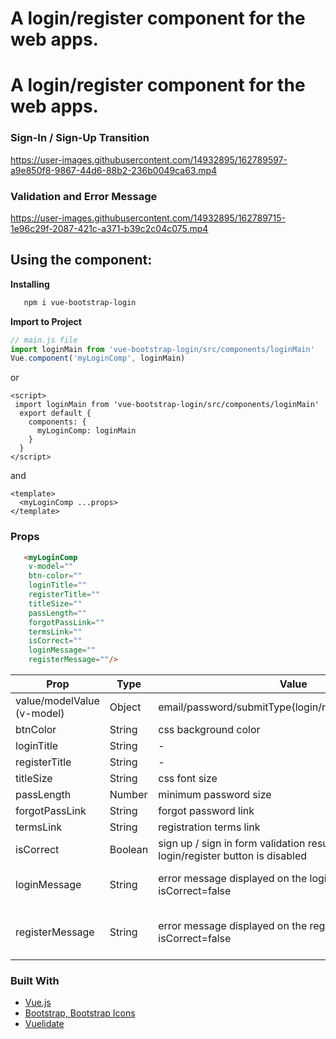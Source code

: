 # A login/register component for the web apps.
# A login/register component for the web apps.
### Sign-In / Sign-Up Transition
https://user-images.githubusercontent.com/14932895/162789597-a9e850f8-9867-44d6-88b2-236b0049ca63.mp4
### Validation and Error Message
https://user-images.githubusercontent.com/14932895/162789715-1e96c29f-2087-421c-a371-b39c2c04c075.mp4

## Using the component:

**Installing**

```bash
   npm i vue-bootstrap-login
```

**Import to Project**

```javascript
// main.js file
import loginMain from 'vue-bootstrap-login/src/components/loginMain'
Vue.component('myLoginComp', loginMain)
```
or

```vue
<script>
 import loginMain from 'vue-bootstrap-login/src/components/loginMain'
  export default {
    components: {
      myLoginComp: loginMain
    }
  }
</script>
```
and

```vue
<template>
  <myLoginComp ...props>
</template>
```
### Props
``` html
   <myLoginComp 
    v-model=""
    btn-color=""
    loginTitle=""
    registerTitle=""            
    titleSize=""
    passLength=""
    forgotPassLink=""
    termsLink=""            
    isCorrect=""            
    loginMessage=""
    registerMessage=""/>
```
| Prop                       | Type    | Value                                                                                     | Default                                    |
|----------------------------|---------|-------------------------------------------------------------------------------------------|--------------------------------------------|
| value/modelValue (v-model) | Object  | email/password/submitType(login/register)/rememberMe                                      | {}                                         |
| btnColor                   | String  | css background color                                                                      | transparent                                |
| loginTitle                 | String  | -                                                                                         | WELCOME                                    |
| registerTitle              | String  | -                                                                                         | JOIN US!                                   |
| titleSize                  | String  | css font size                                                                             | 4rem                                       |
| passLength                 | Number  | minimum password size                                                                     | 6                                          |
| forgotPassLink             | String  | forgot password link                                                                      | #                                          |
| termsLink                  | String  | registration terms link                                                                   | #                                          |
| isCorrect                  | Boolean | sign up / sign in form validation result, when is false login/register button is disabled | true                                       |
| loginMessage               | String  | error message displayed on the login button when isCorrect=false                          | Your login information is incorrect        |
| registerMessage            | String  | error message displayed on the register button when isCorrect=false                       | Your registration information is incorrect |

### Built With


* [Vue.js](https://vuejs.org/)
* [Bootstrap, Bootstrap Icons](https://getbootstrap.com)
* [Vuelidate](https://vuelidate-next.netlify.app/)
